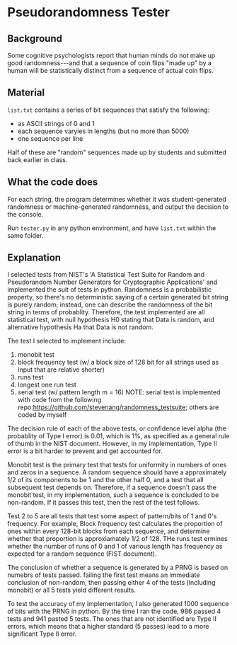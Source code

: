# Pseudorandomness Tester

## Background
Some cognitive psychologists report that human minds do not make up good randomness---and that a sequence of coin flips "made up" by a human will be statistically distinct from a sequence of actual coin flips.

## Material
`list.txt` contains a series of bit sequences that satisfy the following:
- as ASCII strings of 0 and 1
- each sequence varyies in lengths (but no more than 5000)
- one sequence per line

Half of these are "random" sequences made up by students and submitted back earlier in class.  

## What the code does

For each string, the program determines whether it was student-generated randomness or machine-generated randomness, and output the decision to the console.

Run `tester.py` in any python environment, and have `list.txt` within the same folder.

## Explanation
I selected tests from NIST's 'A Statistical Test Suite for Random and Pseudorandom Number Generators for Cryptographic Applications' and implemented the suit of tests in python. Randomness is a probabilistic property, so there's no deterministic saying of a certain generated bit string is purely random; instead, one can describe the randomness of the bit string in terms of probablity. Therefore, the test implemented are all statistical test, with null hypothesis H0 stating that Data is random, and alternative hypothesis Ha that Data is not random.

The test I selected to implement include:
1) monobit test
2) block frequency test (w/ a block size of 128 bit for all strings used as input that are relative shorter)
3) runs test
4) longest one run test
5) serial test (w/ pattern length m = 16)
NOTE: serial test is implemented with code from the following repo:https://github.com/stevenang/randomness_testsuite; others are coded by myself

The decision rule of each of the above tests, or confidence level alpha (the probablity of Type I error) is 0.01, which is 1%, as specified as a general rule of thumb in the NIST document. However, in my implementation, Type II error is a bit harder to prevent and get accounted for.

Monobit test is the primary test that tests for uniformity in numbers of ones and zeros in a sequence. A random sequence should have a approximately 1/2 of its components to be 1 and the other half 0, and a test that all subsequent test depends on. Therefore, if a sequence doesn't pass the monobit test, in my implementation, such a sequence is concluded to be non-random. If it passes this test, then the rest of the test follows.

Test 2 to 5 are all tests that test some aspect of pattern/bits of 1 and 0's frequency. For example, Block frequency test calculates the proportion of ones within every 128-bit blocks from each sequence, and determine whether that proportion is approxiamately 1/2 of 128. THe runs test ermines whether the number of runs of 0 and 1 of various length has frequency as expected for a random sequence (FIST document).

The conclusion of whether a sequence is generated by a PRNG is based on numebrs of tests passed. failing the first test means an immediate conclusion of non-random, then passing either 4 of the tests (including monobit) or all 5 tests yield different results.

To test the accuracy of my implementation, I also generated 1000 sequence of bits with the PRNG in python. By the time I ran the code, 986 passed 4 tests and 941 pasted 5 tests. The ones that are not identified are Type II errors, which means that a higher standard (5 passes) lead to a more significant Type II error.
